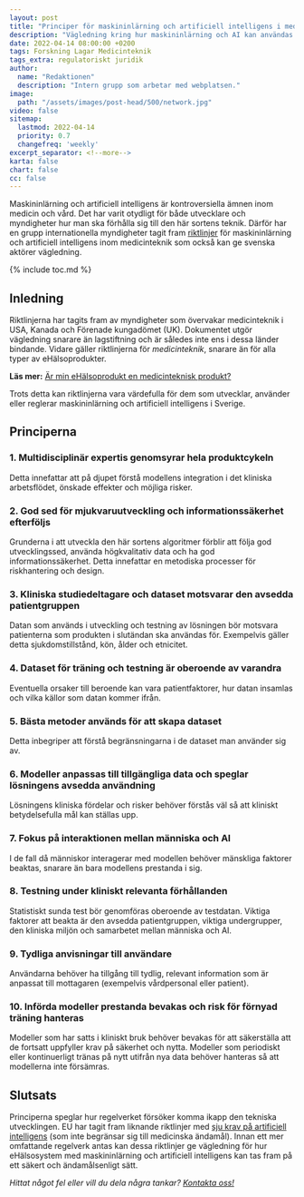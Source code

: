 ```yaml
---
layout: post
title: "Principer för maskininlärning och artificiell intelligens i medicinteknik"
description: "Vägledning kring hur maskininlärning och AI kan användas för medicinteknik, inklusive eHälsa"
date: 2022-04-14 08:00:00 +0200
tags: Forskning Lagar Medicinteknik
tags_extra: regulatoriskt juridik
author:
  name: "Redaktionen"
  description: "Intern grupp som arbetar med webplatsen."
image:
  path: "/assets/images/post-head/500/network.jpg"
video: false
sitemap:
  lastmod: 2022-04-14
  priority: 0.7
  changefreq: 'weekly'
excerpt_separator: <!--more-->
karta: false
chart: false
cc: false
---
```


Maskininlärning och artificiell intelligens är kontroversiella ämnen inom medicin och vård. Det har varit otydligt för både utvecklare och myndigheter hur man ska förhålla sig till den här sortens teknik. Därför har en grupp internationella myndigheter tagit fram [riktlinjer](https://www.fda.gov/media/153486/download) för maskininlärning och artificiell intelligens inom medicinteknik som också kan ge svenska aktörer vägledning.

<!--more-->

{% include toc.md %}

## Inledning
Riktlinjerna har tagits fram av myndigheter som övervakar medicinteknik i USA, Kanada och Förenade kungadömet (UK). Dokumentet utgör vägledning snarare än lagstiftning och är således inte ens i dessa länder bindande. Vidare gäller riktlinjerna för _medicinteknik_, snarare än för alla typer av eHälsoprodukter.

**Läs mer:** [Är min eHälsoprodukt en medicinteknisk produkt?](/2021/08/20/medicinteknik.html)

Trots detta kan riktlinjerna vara värdefulla för dem som utvecklar, använder eller reglerar maskininlärning och artificiell intelligens i Sverige.

## Principerna

### 1. Multidisciplinär expertis genomsyrar hela produktcykeln
Detta innefattar att på djupet förstå modellens integration i det kliniska arbetsflödet, önskade effekter och möjliga risker.

### 2. God sed för mjukvaruutveckling och informationssäkerhet efterföljs
Grunderna i att utveckla den här sortens algoritmer förblir att följa god utvecklingssed, använda högkvalitativ data och ha god informationssäkerhet. Detta innefattar en metodiska processer för riskhantering och design.

### 3. Kliniska studiedeltagare och dataset motsvarar den avsedda patientgruppen
Datan som används i utveckling och testning av lösningen bör motsvara patienterna som produkten i slutändan ska användas för. Exempelvis gäller detta sjukdomstillstånd, kön, ålder och etnicitet. 

### 4. Dataset för träning och testning är oberoende av varandra
Eventuella orsaker till beroende kan vara patientfaktorer, hur datan insamlas och vilka källor som datan kommer ifrån.

### 5. Bästa metoder används för att skapa dataset
Detta inbegriper att förstå begränsningarna i de dataset man använder sig av.

### 6. Modeller anpassas till tillgängliga data och speglar lösningens avsedda användning
Lösningens kliniska fördelar och risker behöver förstås väl så att kliniskt betydelsefulla mål kan ställas upp.

### 7. Fokus på interaktionen mellan människa och AI
I de fall då människor interagerar med modellen behöver mänskliga faktorer beaktas, snarare än bara modellens prestanda i sig.

### 8. Testning under kliniskt relevanta förhållanden
Statistiskt sunda test bör genomföras oberoende av testdatan. Viktiga faktorer att beakta är den avsedda patientgruppen, viktiga undergrupper, den kliniska miljön och samarbetet mellan människa och AI.

### 9. Tydliga anvisningar till användare
Användarna behöver ha tillgång till tydlig, relevant information som är anpassat till mottagaren (exempelvis vårdpersonal eller patient).

### 10. Införda modeller prestanda bevakas och risk för förnyad träning hanteras
Modeller som har satts i kliniskt bruk behöver bevakas för att säkerställa att de fortsatt uppfyller krav på säkerhet och nytta. Modeller som periodiskt eller kontinuerligt tränas på nytt utifrån nya data behöver hanteras så att modellerna inte försämras.

## Slutsats
Principerna speglar hur regelverket försöker komma ikapp den tekniska utvecklingen. EU har tagit fram liknande riktlinjer med [sju krav på artificiell intelligens](https://digital-strategy.ec.europa.eu/en/library/ethics-guidelines-trustworthy-ai) (som inte begränsar sig till medicinska ändamål). Innan ett mer omfattande regelverk antas kan dessa riktlinjer ge vägledning för hur eHälsosystem med maskininlärning och artificiell intelligens kan tas fram på ett säkert och ändamålsenligt sätt.

_Hittat något fel eller vill du dela några tankar? [Kontakta oss!](/index.html#form-message)_